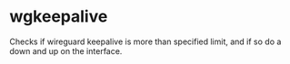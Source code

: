 # wgkeepalive
Checks if wireguard keepalive is more than specified limit, and if so do a down and up on the interface.

